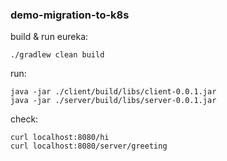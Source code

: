 ### demo-migration-to-k8s

build & run eureka:
```
./gradlew clean build
```

run:
```
java -jar ./client/build/libs/client-0.0.1.jar
java -jar ./server/build/libs/server-0.0.1.jar
 ```
 
check:
```
curl localhost:8080/hi
curl localhost:8080/server/greeting
```